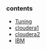 ### contents
- [Tuning](https://spark.apache.org/docs/latest/tuning.html)
- [cloudera1](http://blog.cloudera.com/blog/2015/03/how-to-tune-your-apache-spark-jobs-part-1/)
- [cloudera2](http://blog.cloudera.com/blog/2015/03/how-to-tune-your-apache-spark-jobs-part-2/)
- [IBM](http://www.ibm.com/support/knowledgecenter/SSWLVY_2.1.0/analytic_server_admin-guide_ddita/analytic_server/admin/performance_tuning.html)
